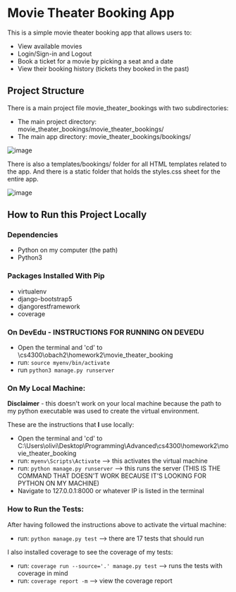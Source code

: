# Movie Theater Booking App

This is a simple movie theater booking app that allows users to:

* View available movies
* Login/Sign-in and Logout
* Book a ticket for a movie by picking a seat and a date
* View their booking history (tickets they booked in the past)

## Project Structure

There is a main project file movie_theater_bookings with two subdirectories:

* The main project directory: movie_theater_bookings/movie_theater_bookings/
* The main app directory: movie_theater_bookings/bookings/

![image](https://github.com/user-attachments/assets/0c281428-3e01-4de1-8b7a-8628f7bb0900)

There is also a templates/bookings/ folder for all HTML templates related to the app.
And there is a static folder that holds the styles.css sheet for the entire app.

![image](https://github.com/user-attachments/assets/916c1bf0-d49c-4954-8008-156beecc60d2)

## How to Run this Project Locally

### Dependencies

* Python on my computer (the path)
* Python3

### Packages Installed With Pip

* virtualenv
* django-bootstrap5
* djangorestframework 
* coverage

### On DevEdu - INSTRUCTIONS FOR RUNNING ON DEVEDU

* Open the terminal and 'cd' to \cs4300\obach2\homework2\movie_theater_booking
* run: ```source myenv/bin/activate```
* run ```python3 manage.py runserver```

### On My Local Machine:

**Disclaimer** - this doesn't work on your local machine because the path to my 
python executable was used to create the virtual environment. 

These are the instructions that **I** use locally:

* Open the terminal and 'cd' to C:\Users\olivi\Desktop\Programming\Advanced\cs4300\homework2\movie_theater_booking
* run: ```myenv\Scripts\Activate``` --> this activates the virtual machine
* run: ```python manage.py runserver``` --> this runs the server (THIS IS THE COMMAND THAT DOESN'T WORK BECAUSE IT'S LOOKING FOR PYTHON ON MY MACHINE)
* Navigate to 127.0.0.1:8000 or whatever IP is listed in the terminal

### How to Run the Tests:

After having followed the instructions above to activate the virtual machine:

* run: ```python manage.py test``` --> there are 17 tests that should run

I also installed coverage to see the coverage of my tests:

* run: ```coverage run --source='.' manage.py test``` --> runs the tests with coverage in mind
* run: ```coverage report -m``` --> view the coverage report
